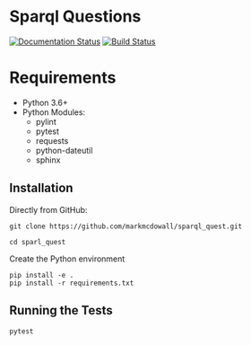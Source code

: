 # Sparql Questions

[![Documentation Status](https://readthedocs.org/projects/sparql-questions/badge/?version=latest)](https://sparql-questions.readthedocs.io/en/latest/?badge=latest) [![Build Status](https://travis-ci.org/markmcdowall/sparql-quest.svg?branch=master)](https://travis-ci.org/markmcdowall/sparql-quest)

# Requirements
- Python 3.6+
- Python Modules:
  - pylint
  - pytest
  - requests
  - python-dateutil
  - sphinx

Installation
------------

Directly from GitHub:

```
git clone https://github.com/markmcdowall/sparql_quest.git

cd sparl_quest
```

Create the Python environment

```
pip install -e .
pip install -r requirements.txt
```

Running the Tests
-----------------

```
pytest
```
